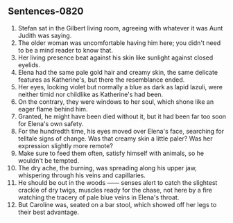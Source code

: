 ## Sentences-0820

1. Stefan sat in the Gilbert living room, agreeing with whatever it was Aunt Judith was saying.
2. The older woman was uncomfortable having him here; you didn't need to be a mind reader to know that.
3. Her living presence beat against his skin like sunlight against closed eyelids.
4. Elena had the same pale gold hair and creamy skin, the same delicate features as Katherine's, but there the resemblance ended.
5. Her eyes, looking violet but normally a blue as dark as lapid lazuli, were neither timid nor childlike as Katherine's had been.
6. On the contrary, they were windows to her soul, which shone like an eager flame behind him.
7. Granted, he might have been died without it, but it had been far too soon for Elena's own safety.
8. For the hundredth time, his eyes moved over Elena's face, searching for telltale signs of change. Was that creamy skin a little paler? Was her expression slightly more remote?
9. Make sure to feed them often, satisfy himself with animals, so he wouldn't be tempted.
10. The dry ache, the burning, was spreading along his upper jaw, whispering through his veins and capillaries.
11. He should be out in the woods —— senses alert to catch the slightest crackle of dry twigs, muscles ready for the chase, not here by a fire watching the tracery of pale blue veins in Elena's throat.
12. But Caroline was, seated on a bar stool, which showed off her legs to their best advantage.
